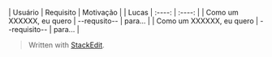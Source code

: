 | Usuário      | Requisito | Motivação     |
| Lucas        |    :----:   |          :----: |
| Como um XXXXXX, eu quero      | --requsito--       | para...    |
| Como um XXXXXX, eu quero   | --requisito--         | para...      |



> Written with [StackEdit](https://stackedit.io/).
